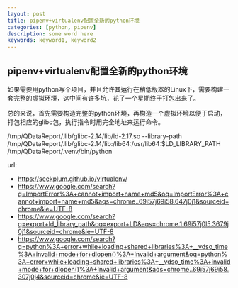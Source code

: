 ```yaml
---
layout: post
title: pipenv+virtualenv配置全新的python环境
categories: [python, pipenv]
description: some word here
keywords: keyword1, keyword2
---
```


## pipenv+virtualenv配置全新的python环境

如果需要用python写个项目，并且允许其运行在稍低版本的Linux下，需要构建一套完整的虚拟环境，这中间有许多坑，花了一个星期终于打包出来了。

总的来说，首先需要构造完整的python环境，再构造一个虚拟环境以便于启动，打包相应的glibc包，执行指令时用完全地址来运行命令。

/tmp/QDataReport/.lib/glibc-2.14/lib/ld-2.17.so --library-path /tmp/QDataReport/.lib/glibc-2.14/lib:/lib64:/usr/lib64:$LD_LIBRARY_PATH /tmp/QDataReport/.venv/bin/python



url:
  - https://seekplum.github.io/virtualenv/
  - https://www.google.com/search?q=ImportError%3A+cannot+import+name+md5&oq=ImportError%3A+cannot+import+name+md5&aqs=chrome..69i57j69i58.647j0j1&sourceid=chrome&ie=UTF-8
  - https://www.google.com/search?q=export+ld_library_path&oq=export+LD&aqs=chrome.1.69i57j0l5.3679j0j1&sourceid=chrome&ie=UTF-8
  - https://www.google.com/search?q=python%3A+error+while+loading+shared+libraries%3A+__vdso_time%3A+invalid+mode+for+dlopen()%3A+Invalid+argument&oq=python%3A+error+while+loading+shared+libraries%3A+__vdso_time%3A+invalid+mode+for+dlopen()%3A+Invalid+argument&aqs=chrome..69i57j69i58.307j0j4&sourceid=chrome&ie=UTF-8